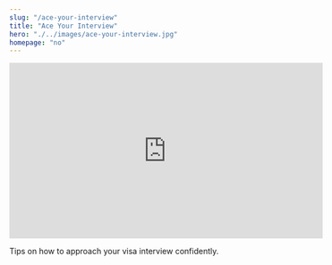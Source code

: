 ```yaml
--- 
slug: "/ace-your-interview"
title: "Ace Your Interview"
hero: "./../images/ace-your-interview.jpg"
homepage: "no"
---
```


<iframe width="560" height="315" src="https://www.youtube.com/embed/31ae-FltOEA" frameborder="0" allow="accelerometer; autoplay; encrypted-media; gyroscope; picture-in-picture" allowfullscreen></iframe>

Tips on how to approach your visa interview confidently.